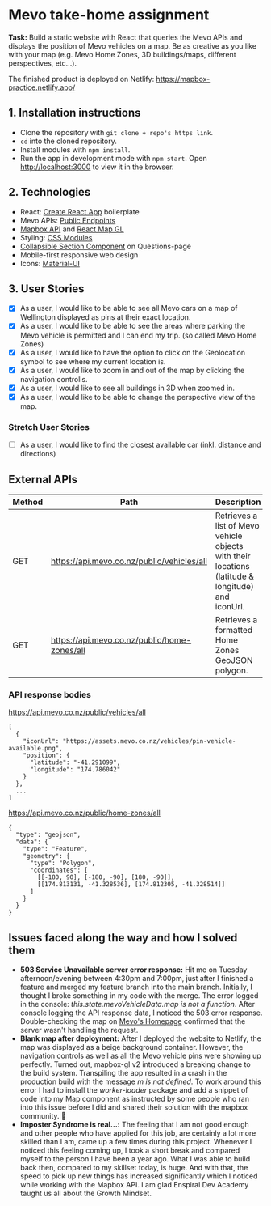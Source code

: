 # Mevo take-home assignment
**Task:** Build a static website with React that queries the Mevo APIs and displays the position of Mevo vehicles on a map. 
Be as creative as you like with your map (e.g. Mevo Home Zones, 3D buildings/maps, different perspectives, etc...).

The finished product is deployed on Netlify:
https://mapbox-practice.netlify.app/

## 1. Installation instructions
* Clone the repository with ```git clone + repo's https link```.
* ```cd``` into the cloned repository.
* Install modules with ```npm install```.
* Run the app in development mode with ```npm start```. Open [http://localhost:3000](http://localhost:3000) to view it in the browser.

## 2. Technologies
* React: [Create React App](https://github.com/facebook/create-react-app) boilerplate
* Mevo APIs: [Public Endpoints](https://developer.mevo.co.nz/docs/public/introduction)
* [Mapbox API](https://docs.mapbox.com/) and [React Map GL](https://visgl.github.io/react-map-gl/)
* Styling: [CSS Modules](https://github.com/css-modules/css-modules)
* [Collapsible Section Component](https://www.npmjs.com/package/react-collapsible) on Questions-page
* Mobile-first responsive web design
* Icons: [Material-UI](https://material-ui.com/components/material-icons/)

## 3. User Stories
- [x] As a user, I would like to be able to see all Mevo cars on a map of Wellington displayed as pins at their exact location.
- [x] As a user, I would like to be able to see the areas where parking the Mevo vehicle is permitted and I can end my trip. (so called Mevo Home Zones)
- [x] As a user, I would like to have the option to click on the Geolocation symbol to see where my current location is.
- [x] As a user, I would like to zoom in and out of the map by clicking the navigation controlls.
- [x] As a user, I would like to see all buildings in 3D when zoomed in.
- [x] As a user, I would like to be able to change the perspective view of the map.

### Stretch User Stories
-[ ] As a user, I would like to find the closest available car (inkl. distance and directions)

## External APIs

| Method | Path | Description |
|---|---|---|
| GET | https://api.mevo.co.nz/public/vehicles/all | Retrieves a list of Mevo vehicle objects with their locations (latitude & longitude) and iconUrl. |
| GET | https://api.mevo.co.nz/public/home-zones/all | Retrieves a formatted Home Zones GeoJSON polygon. |

### API response bodies
https://api.mevo.co.nz/public/vehicles/all

```
[
  {
    "iconUrl": "https://assets.mevo.co.nz/vehicles/pin-vehicle-available.png",
    "position": {
      "latitude": "-41.291099",
      "longitude": "174.786042"
    }
  },
  ...
]
```

https://api.mevo.co.nz/public/home-zones/all

```
{
  "type": "geojson",
  "data": {
    "type": "Feature",
    "geometry": {
      "type": "Polygon",
      "coordinates": [
        [[-180, 90], [-180, -90], [180, -90]],
        [[174.813131, -41.328536], [174.812305, -41.328514]]
      ]
    }
  }
}
```


## Issues faced along the way and how I solved them
* **503 Service Unavailable server error response:** Hit me on Tuesday afternoon/evening between 4:30pm and 7:00pm, just after I finished a feature and merged my feature branch into the main branch. 
Initially, I thought I broke something in my code with the merge. The error logged in the console: *this.state.mevoVehicleData.map is not a function*. After console logging the API response data, I noticed the 503 error response. Double-checking the map on [Mevo's Homepage](https://mevo.co.nz/wellington/home-zone) confirmed that the server wasn't handling the request.
* **Blank map after deployment:** After I deployed the website to Netlify, the map was displayed as a beige background container.
However, the navigation controls as well as all the Mevo vehicle pins were showing up perfectly. Turned out, mapbox-gl v2 introduced a breaking change to the build system. Transpiling the app resulted in a crash in the production build with the message *m is not defined*. To work around this error I had to install the *worker-loader* package and add a snippet of code into my Map component as instructed by some people who ran into this issue before I did and shared their solution with the mapbox community. :green_heart:
* **Imposter Syndrome is real...:** The feeling that I am not good enough and other people who have applied for this job, are certainly a lot more skilled than I am, came up a few times during this project. Whenever I noticed this feeling coming up, I took a short break and compared myself to the person I have been a year ago. What I was able to build back then, compared to my skillset today, is huge. And with that, the speed to pick up new things has increased significantly which I noticed while working with the Mapbox API. I am glad Enspiral Dev Academy taught us all about the Growth Mindset.
